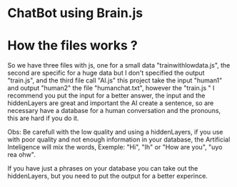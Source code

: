 # ChatBot using Brain.js

# How the files works ?

So we have three files with js, one for a small data "trainwithlowdata.js", the second are specific for a huge data but I don't specified the output "train.js", and the third file call "AI.js" this project take the input "human1" and output "human2" the file "humanchat.txt", however the "train.js " I recommend you put the input for a better answer, the input and the hiddenLayers are great and important the AI create a sentence, so are necessary have a database for a human conversation and the pronouns, this are hard if you do it.

Obs: Be carefull with the low quality and using a hiddenLayers, if you use with poor quality and not enough information in your database, the Artificial Inteligence will mix the words,
Exemple: "Hi", "Ih" or "How are you", "uyo rea ohw".

If you have just a phrases on your database you can take out the hiddenLayers, but you need to put the output for a better experince.



